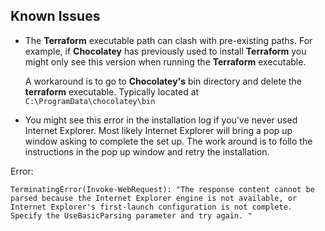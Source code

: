 ## Known Issues

* The **Terraform** executable path can clash with pre-existing paths. 
  For example, if **Chocolatey** has previously used to install **Terraform** you might only see this version when running the **Terraform** executable.

  A workaround is to go to **Chocolatey's** bin directory and delete the **terraform** executable. Typically located at `C:\ProgramData\chocolatey\bin`

* You might see this error in the installation log if you've never used Internet Explorer. Most likely Internet Explorer will bring a pop up window asking to complete the set up. The work around is to follo the instructions in the pop up window and retry the installation.

Error:
```
TerminatingError(Invoke-WebRequest): "The response content cannot be parsed because the Internet Explorer engine is not available, or Internet Explorer's first-launch configuration is not complete. Specify the UseBasicParsing parameter and try again. "
```